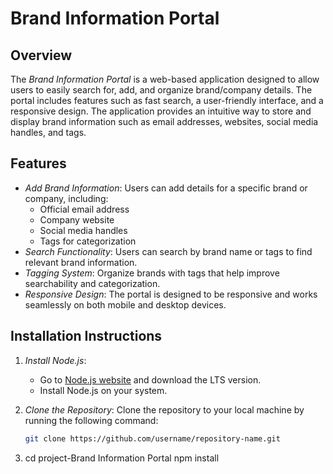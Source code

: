 # Brand Information Portal

## Overview
The *Brand Information Portal* is a web-based application designed to allow users to easily search for, add, and organize brand/company details. The portal includes features such as fast search, a user-friendly interface, and a responsive design. The application provides an intuitive way to store and display brand information such as email addresses, websites, social media handles, and tags.

## Features
- *Add Brand Information*: Users can add details for a specific brand or company, including:
  - Official email address
  - Company website
  - Social media handles
  - Tags for categorization
- *Search Functionality*: Users can search by brand name or tags to find relevant brand information.
- *Tagging System*: Organize brands with tags that help improve searchability and categorization.
- *Responsive Design*: The portal is designed to be responsive and works seamlessly on both mobile and desktop devices.

## Installation Instructions

1. *Install Node.js*:
   - Go to [Node.js website](https://nodejs.org/) and download the LTS version.
   - Install Node.js on your system.

2. *Clone the Repository*:
   Clone the repository to your local machine by running the following command:
   ```bash
   git clone https://github.com/username/repository-name.git
3.
   cd project-Brand Information Portal
   npm install
